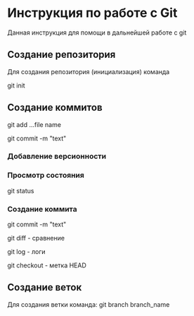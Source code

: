 # Инструкция по работе с Git

Данная инструкция для помощи в дальнейшей работе с git

## Создание репозитория

Для создания репозитория (инициализация) команда

   git init

## Создание коммитов

  git add ...file name
  
  git commit -m "text"

### Добавление версионности

### Просмотр состояния

git status

### Создание коммита

 git commit -m "text"

 git diff - сравнение

 git log - логи

 git checkout - метка HEAD

## Создание веток

Для создания ветки команда: 
git branch branch_name

